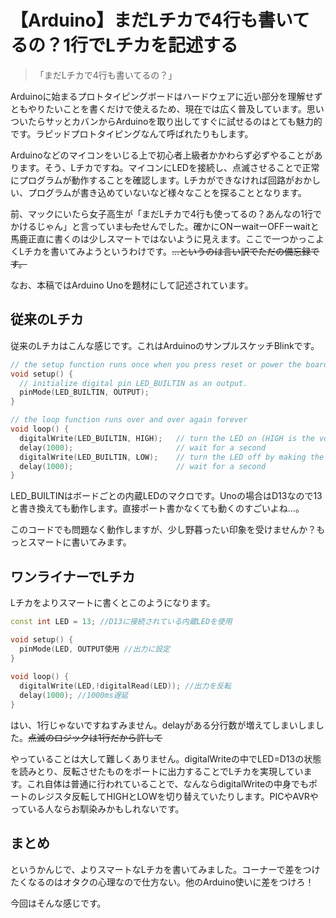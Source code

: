 # 【Arduino】まだLチカで4行も書いてるの？1行でLチカを記述する

> 「まだLチカで4行も書いてるの？」

Arduinoに始まるプロトタイピングボードはハードウェアに近い部分を理解せずともやりたいことを書くだけで使えるため、現在では広く普及しています。思いついたらサッとカバンからArduinoを取り出してすぐに試せるのはとても魅力的です。ラピッドプロトタイピングなんて呼ばれたりもします。

Arduinoなどのマイコンをいじる上で初心者上級者かかわらず必ずやることがあります。そう、Lチカですね。マイコンにLEDを接続し、点滅させることで正常にプログラムが動作することを確認します。Lチカができなければ回路がおかしい、プログラムが書き込めていないなど様々なことを探ることとなります。

前、マックにいたら女子高生が「まだLチカで4行も使ってるの？あんなの1行でかけるじゃん」と言っていま~~した~~せんでした。確かにONーwaitーOFFーwaitと馬鹿正直に書くのは少しスマートではないように見えます。ここで一つかっこよくLチカを書いてみようというわけです。~~…というのは言い訳でただの備忘録です。~~

なお、本稿ではArduino Unoを題材にして記述されています。

## 従来のLチカ

従来のLチカはこんな感じです。これはArduinoのサンプルスケッチBlinkです。

```c++
// the setup function runs once when you press reset or power the board
void setup() {
  // initialize digital pin LED_BUILTIN as an output.
  pinMode(LED_BUILTIN, OUTPUT);
}

// the loop function runs over and over again forever
void loop() {
  digitalWrite(LED_BUILTIN, HIGH);   // turn the LED on (HIGH is the voltage level)
  delay(1000);                       // wait for a second
  digitalWrite(LED_BUILTIN, LOW);    // turn the LED off by making the voltage LOW
  delay(1000);                       // wait for a second
}
```

LED_BUILTINはボードごとの内蔵LEDのマクロです。Unoの場合はD13なので13と書き換えても動作します。直接ポート書かなくても動くのすごいよね…。

このコードでも問題なく動作しますが、少し野暮ったい印象を受けませんか？もっとスマートに書いてみます。

## ワンライナーでLチカ

Lチカをよりスマートに書くとこのようになります。

```c++
const int LED = 13; //D13に接続されている内蔵LEDを使用

void setup() {
  pinMode(LED, OUTPUT使用 //出力に設定
}
          
void loop() {
  digitalWrite(LED,!digitalRead(LED)); //出力を反転
  delay(1000); //1000ms遅延
}
```



はい、1行じゃないですねすみません。delayがある分行数が増えてしまいしました。~~点滅のロジックは1行だから許して~~

やっていることは大して難しくありません。digitalWriteの中でLED=D13の状態を読みとり、反転させたものをポートに出力することでLチカを実現しています。これ自体は普通に行われていることで、なんならdigitalWriteの中身でもポートのレジスタ反転してHIGHとLOWを切り替えていたりします。PICやAVRやっている人ならお馴染みかもしれないです。

## まとめ

というかんじで、よりスマートなLチカを書いてみました。コーナーで差をつけたくなるのはオタクの心理なので仕方ない。他のArduino使いに差をつけろ！

今回はそんな感じです。

